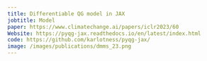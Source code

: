 ```yaml
---
title: Differentiable QG model in JAX
jobtitle: Model
paper: https://www.climatechange.ai/papers/iclr2023/60
Website: https://pyqg-jax.readthedocs.io/en/latest/index.html
code: https://github.com/karlotness/pyqg-jax/
image: /images/publications/dmms_23.png
---
```

